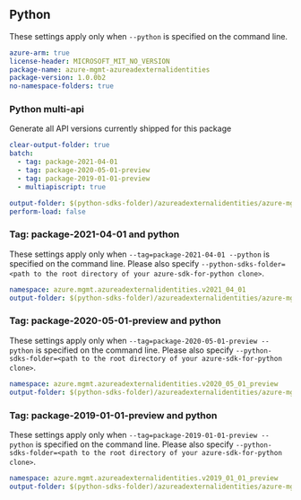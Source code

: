 ## Python

These settings apply only when `--python` is specified on the command line.

```yaml $(python)
azure-arm: true
license-header: MICROSOFT_MIT_NO_VERSION
package-name: azure-mgmt-azureadexternalidentities
package-version: 1.0.0b2
no-namespace-folders: true
```

### Python multi-api

Generate all API versions currently shipped for this package

```yaml $(multiapi) && $(python)
clear-output-folder: true
batch:
  - tag: package-2021-04-01
  - tag: package-2020-05-01-preview
  - tag: package-2019-01-01-preview
  - multiapiscript: true
```

``` yaml $(multiapiscript)
output-folder: $(python-sdks-folder)/azureadexternalidentities/azure-mgmt-azureadexternalidentities/azure/mgmt/azureadexternalidentities/
perform-load: false
```

### Tag: package-2021-04-01 and python

These settings apply only when `--tag=package-2021-04-01 --python` is specified on the command line. Please also specify `--python-sdks-folder=<path to the root directory of your azure-sdk-for-python clone>`.

```yaml $(tag) =='package-2021-04-01'&& $(python)
namespace: azure.mgmt.azureadexternalidentities.v2021_04_01
output-folder: $(python-sdks-folder)/azureadexternalidentities/azure-mgmt-azureadexternalidentities/azure/mgmt/azureadexternalidentities/v2021_04_01
```

### Tag: package-2020-05-01-preview and python

These settings apply only when `--tag=package-2020-05-01-preview --python` is specified on the command line. Please also specify `--python-sdks-folder=<path to the root directory of your azure-sdk-for-python clone>`.

```yaml $(tag) =='package-2020-05-01-preview'&& $(python)
namespace: azure.mgmt.azureadexternalidentities.v2020_05_01_preview
output-folder: $(python-sdks-folder)/azureadexternalidentities/azure-mgmt-azureadexternalidentities/azure/mgmt/azureadexternalidentities/v2020_05_01_preview
```

### Tag: package-2019-01-01-preview and python

These settings apply only when `--tag=package-2019-01-01-preview --python` is specified on the command line. Please also specify `--python-sdks-folder=<path to the root directory of your azure-sdk-for-python clone>`.

```yaml $(tag) =='package-2019-01-01-preview'&& $(python)
namespace: azure.mgmt.azureadexternalidentities.v2019_01_01_preview
output-folder: $(python-sdks-folder)/azureadexternalidentities/azure-mgmt-azureadexternalidentities/azure/mgmt/azureadexternalidentities/v2019_01_01_preview
```

